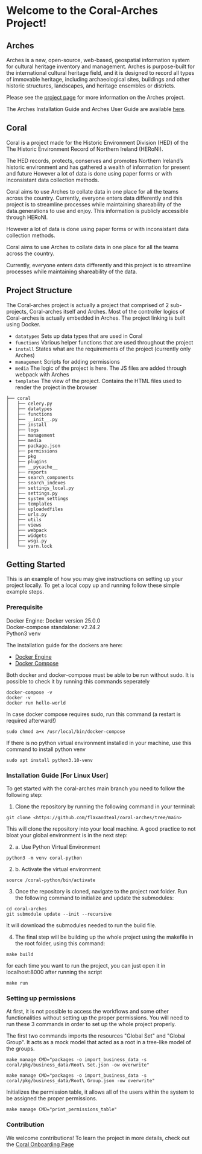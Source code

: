 # Welcome to the Coral-Arches Project!

## Arches
Arches is a new, open-source, web-based, geospatial information system for cultural heritage inventory and management. Arches is purpose-built for the international cultural heritage field, and it is designed to record all types of immovable heritage, including archaeological sites, buildings and other historic structures, landscapes, and heritage ensembles or districts.

Please see the [project page](http://archesproject.org/) for more information on the Arches project.

The Arches Installation Guide and Arches User Guide are available [here](http://archesproject.org/documentation/).

## Coral
Coral is a project made for the Historic Environment Division (HED) of the The Historic Environment Record of Northern Ireland (HERoNI). 

The HED records, protects, conserves and promotes Northern Ireland’s historic environment and has gathered a wealth of information for present and future However a lot of data is done using paper forms or with inconsistant data collection methods.

Coral aims to use Arches to collate data in one place for all the teams across the country.
Currently, everyone enters data differently and this project is to streamline processes while maintaining shareability of the data.generations to use and enjoy. This information is publicly accessible through HERoNI.

However a lot of data is done using paper forms or with inconsistant data collection methods.

Coral aims to use Arches to collate data in one place for all the teams across the country.

Currently, everyone enters data differently and this project is to streamline processes while maintaining shareability of the data.



<!-- PROJECT STRUCTURE -->
## Project Structure
The Coral-arches project is actually a project that comprised of 2 sub-projects, Coral-arches itself and Arches. Most of the controller logics of Coral-arches is actually embedded in Arches. The project linking is built using Docker.

- `datatypes` Sets up data types that are used in Coral
- `functions` Various helper functions that are used throughout the project
- `install` States what are the requirements of the project (currently only Arches)
- `management` Scripts for adding permissions
- `media` The logic of the project is here. The JS files are added through webpack with Arches
- `templates` The view of the project. Contains the HTML files used to render the project in the browser


```
├── coral
│   ├── celery.py
│   ├── datatypes
│   ├── functions
│   ├── __init__.py
│   ├── install
│   ├── logs
│   ├── management
│   ├── media
│   ├── package.json
│   ├── permissions
│   ├── pkg
│   ├── plugins
│   ├── __pycache__
│   ├── reports
│   ├── search_components
│   ├── search_indexes
│   ├── settings_local.py
│   ├── settings.py
│   ├── system_settings
│   ├── templates
│   ├── uploadedfiles
│   ├── urls.py
│   ├── utils
│   ├── views
│   ├── webpack
│   ├── widgets
│   ├── wsgi.py
│   └── yarn.lock

```


<!-- GETTING STARTED -->
## Getting Started

This is an example of how you may give instructions on setting up your project locally.
To get a local copy up and running follow these simple example steps.

### Prerequisite

Docker Engine: Docker version  25.0.0 <br />
Docker-compose standalone: v2.24.2 <br />
Python3 venv  

The installation guide for the dockers are here:
* [Docker Engine](https://docs.docker.com/compose/install/linux/)
* [Docker Compose](https://docs.docker.com/compose/install/standalone/)

Both docker and docker-compose must be able to be run without sudo. It is possible to check it by running this commands seperately
```
docker-compose -v
docker -v
docker run hello-world
```

In case docker compose requires sudo, run this command (a restart is required afterward!)
```
sudo chmod a+x /usr/local/bin/docker-compose
```

If there is no python virtual environment installed in your machine, use this command to install python venv
```
sudo apt install python3.10-venv
```

### Installation Guide [For Linux User]

To get started with the coral-arches main branch you need to follow the following step:
1. Clone the repository by running the following command in your terminal:
```
git clone <https://github.com/flaxandteal/coral-arches/tree/main>
```
This will clone the repository into your local machine. A good practice to not bloat your global environment is in the next step:

2. a. Use Python Virtual Environment

```
python3 -m venv coral-python
```

2. b. Activate the virtual environment

```
source /coral-python/bin/activate
```

3. Once the repository is cloned, navigate to the project root folder. Run the following command to initialize and update the submodules:

```
cd coral-arches
git submodule update --init --recursive
```

It will download the submodules needed to run the build file.

4. The final step will be building up the whole project using the makefile in the root folder, using this command:

```
make build
```

for each time you want to run the project, you can just open it in localhost:8000 after running the script

```
make run
```


### Setting up permissions

At first, it is not possible to access the workflows and some other functionalities without setting up the proper permissions. You will need to run these 3 commands in order to set up the whole project properly.

The first two commands imports the resources "Global Set" and "Global Group". It acts as a mock model that acted as a root in a tree-like model of the groups.
```
make manage CMD="packages -o import_business_data -s coral/pkg/business_data/Root\ Set.json -ow overwrite"

make manage CMD="packages -o import_business_data -s coral/pkg/business_data/Root\ Group.json -ow overwrite"
```



Initializes the permission table, it allows all of the users within the system to be assigned the proper permissions. 
```
make manage CMD="print_permissions_table"
```


### Contribution 

We welcome contributions! To learn the project in more details, check out the [Coral Onboarding Page](https://github.com/flaxandteal/coral-arches/wiki)
